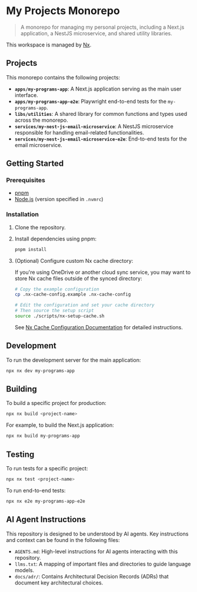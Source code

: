 # My Projects Monorepo

> A monorepo for managing my personal projects, including a Next.js application, a NestJS microservice, and shared utility libraries.

This workspace is managed by [Nx](https://nx.dev).

## Projects

This monorepo contains the following projects:

- **`apps/my-programs-app`**: A Next.js application serving as the main user interface.
- **`apps/my-programs-app-e2e`**: Playwright end-to-end tests for the `my-programs-app`.
- **`libs/utilities`**: A shared library for common functions and types used across the monorepo.
- **`services/my-nest-js-email-microservice`**: A NestJS microservice responsible for handling email-related functionalities.
- **`services/my-nest-js-email-microservice-e2e`**: End-to-end tests for the email microservice.

## Getting Started

### Prerequisites

- [pnpm](https://pnpm.io/installation)
- [Node.js](https://nodejs.org/) (version specified in `.nvmrc`)

### Installation

1. Clone the repository.
2. Install dependencies using pnpm:

    ```sh
    pnpm install
    ```

3. (Optional) Configure custom Nx cache directory:
   
   If you're using OneDrive or another cloud sync service, you may want to store Nx cache files outside of the synced directory:
   
   ```sh
   # Copy the example configuration
   cp .nx-cache-config.example .nx-cache-config
   
   # Edit the configuration and set your cache directory
   # Then source the setup script
   source ./scripts/nx-setup-cache.sh
   ```
   
   See [Nx Cache Configuration Documentation](docs/nx-cache-configuration.md) for detailed instructions.

## Development

To run the development server for the main application:

```sh
npx nx dev my-programs-app
```

## Building

To build a specific project for production:

```sh
npx nx build <project-name>
```

For example, to build the Next.js application:

```sh
npx nx build my-programs-app
```

## Testing

To run tests for a specific project:

```sh
npx nx test <project-name>
```

To run end-to-end tests:

```sh
npx nx e2e my-programs-app-e2e
```

## AI Agent Instructions

This repository is designed to be understood by AI agents. Key instructions and context can be found in the following files:

- `AGENTS.md`: High-level instructions for AI agents interacting with this repository.
- `llms.txt`: A mapping of important files and directories to guide language models.
- `docs/adr/`: Contains Architectural Decision Records (ADRs) that document key architectural choices.
